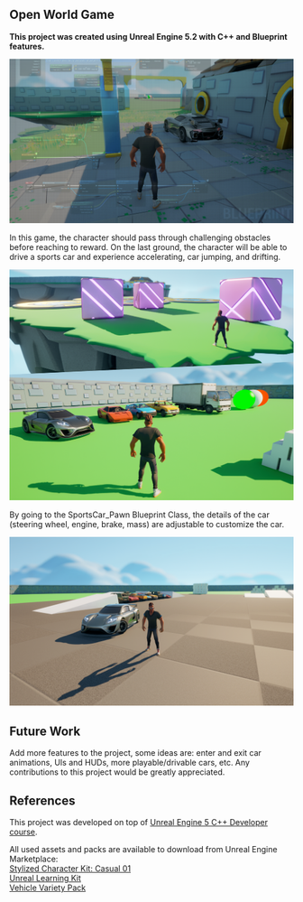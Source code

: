 ## Open World Game

**This project was created using Unreal Engine 5.2 with C++ and Blueprint features.**
<br />
 
<img src="Images/pic01.png" width=800>

In this game, the character should pass through challenging obstacles before reaching to reward. On the last ground, the character will be able to drive a sports car and experience accelerating, car jumping, and drifting.
<br />

<img src="Images/pic02.png" width=800>

By going to the SportsCar_Pawn Blueprint Class, the details of the car (steering wheel, engine, brake, mass) are adjustable to customize the car.
<br />

<img src="Images/pic03.png" width=800>

## Future Work

Add more features to the project, some ideas are: enter and exit car animations, UIs and HUDs, more playable/drivable cars, etc. Any contributions to this project would be greatly appreciated. 

## References

This project was developed on top of [Unreal Engine 5 C++ Developer course](https://www.udemy.com/course/unrealcourse/).

All used assets and packs are available to download from Unreal Engine Marketplace:
<br />
[Stylized Character Kit: Casual 01](https://www.unrealengine.com/marketplace/en-US/product/stylized-male-character-kit-casual/)
<br />
[Unreal Learning Kit](https://www.unrealengine.com/marketplace/en-US/product/unreal-learning-kit/)
<br />
[Vehicle Variety Pack](https://www.unrealengine.com/marketplace/en-US/product/bbcb90a03f844edbb20c8b89ee16ea32/)

